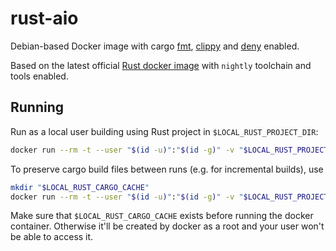 # rust-aio
Debian-based Docker image with cargo [fmt](https://github.com/rust-lang/rustfmt), [clippy](https://github.com/rust-lang/rust-clippy) and [deny](https://github.com/EmbarkStudios/cargo-deny) enabled.

Based on the latest official [Rust docker image](https://github.com/rust-lang/docker-rust) with `nightly` toolchain and tools enabled.

## Running
Run as a local user building using Rust project in `$LOCAL_RUST_PROJECT_DIR`:
```bash
docker run --rm -t --user "$(id -u)":"$(id -g)" -v "$LOCAL_RUST_PROJECT_DIR:/usr/src/myapp" realcundo/rust-aio cargo clippy
```
To preserve cargo build files between runs (e.g. for incremental builds), use
```bash
mkdir "$LOCAL_RUST_CARGO_CACHE"
docker run --rm -t --user "$(id -u)":"$(id -g)" -v "$LOCAL_RUST_PROJECT_DIR:/usr/src/myapp" -v "$LOCAL_RUST_CARGO_CACHE:/usr/local/cargo/registry" realcundo/rust-aio cargo clippy
```
Make sure that `$LOCAL_RUST_CARGO_CACHE` exists before running the docker container. Otherwise it'll be created by docker as a root and your user won't be able to access it.
